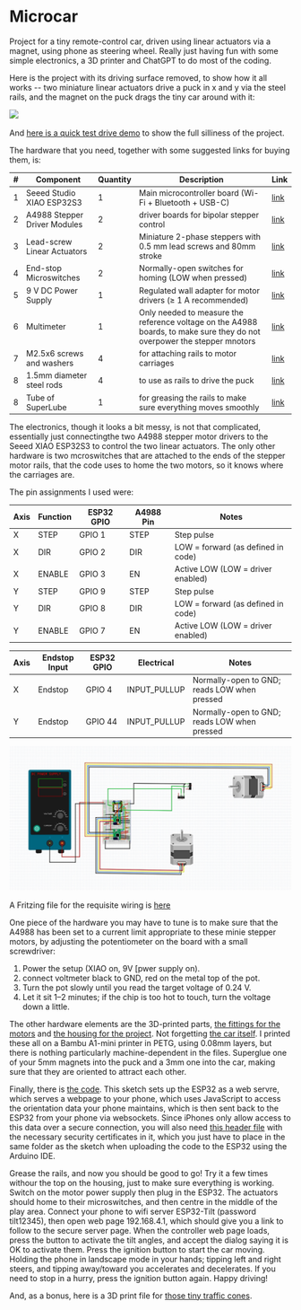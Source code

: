# Microcar
Project for a tiny remote-control car, driven using linear actuators via a magnet, using phone as steering wheel.  Really just having fun with some simple electronics, a 3D printer and ChatGPT to do most of the coding.  

Here is the project with its driving surface removed, to show how it all works -- two miniature linear actuators drive a puck in x and y via the steel rails, and the magnet on the puck drags the tiny car around with it:

<img src=https://github.com/astromikemerri/Microcar/blob/main/Topless.jpg width=500>

And <A href=https://github.com/astromikemerri/Microcar/blob/main/Testdrive.mov>here is a quick test drive demo</a> to show the full silliness of the project.

The  hardware that you need, together with some suggested links for buying them, is:
<table>
  <thead> 
    <tr>
      <th>#</th>
      <th>Component</th>
      <th>Quantity</th>
      <th>Description</th>
      <th>Link</th>
    </tr>
  </thead>
  <tbody>
    <tr>
      <td>1</td>
      <td>Seeed Studio XIAO ESP32S3</td>
      <td>1</td>
      <td>Main microcontroller board (Wi-Fi + Bluetooth + USB-C)</td>
      <td><a href="https://www.amazon.co.uk/dp/B0BYSB66S5">link</a></td>
    </tr>
    <tr>
      <td>2</td>
      <td>A4988 Stepper Driver Modules</td>
      <td>2</td>
      <td>driver boards for bipolar stepper control</td>
      <td><a href="https://www.amazon.co.uk/dp/B083V59HTB">link</a></td>
    </tr>
    <tr>
      <td>3</td>
      <td>Lead-screw Linear Actuators</td>
      <td>2</td>
      <td>Miniature 2-phase steppers with 0.5 mm lead screws and 80mm stroke</td>
      <td><a href="https://www.aliexpress.com/item/1005006040414647.html">link</a></td>
    </tr>
    <tr>
      <td>4</td>
      <td>End-stop Microswitches</td>
      <td>2</td>
      <td>Normally-open switches for homing (LOW when pressed)</td>
      <td><a href="https://www.switchelectronics.co.uk/products/11mm-lever-subminiature-pcb-microswitch-spdt-3a">link</a></td>
    </tr>
    <tr>
      <td>5</td>
      <td>9 V DC Power Supply</td>
      <td>1</td>
      <td>Regulated wall adapter for motor drivers (≥ 1 A recommended)</td>
      <td><a href="https://www.amazon.co.uk/dp/B0DF2LGSHR">link</a></td>
    </tr>
    <tr>
      <td>6</td>
      <td>Multimeter</td>
      <td>1</td>
      <td>Only needed to measure the reference voltage on the A4988 boards, to make sure they do not overpower the stepper mnotors</td>
      <td><a href="https://www.amazon.co.uk/AstroAI-Digital-Multimeter-Measurement-Electronic/dp/B01ISAMUA6/">link</a></td>
    </tr>
    <tr>
      <td>7</td>
      <td>M2.5x6 screws and washers</td>
      <td>4</td>
      <td>for attaching rails to motor carriages</td>
      <td><a href="https://www.amazon.co.uk/dp/B0CNVP5P4C">link</a></td>
    </tr>    
    <tr>
      <td>8</td>
      <td>1.5mm diameter steel rods</td>
      <td>4</td>
      <td>to use as rails to drive the puck</td>
      <td><a href="https://www.amazon.co.uk/dp/B0D2V6WVT4">link</a></td>
    </tr>
    <tr>
      <td>8</td>
      <td>Tube of SuperLube</td>
      <td>1</td>
      <td>for greasing the rails to make sure everything moves smoothly</td>
      <td><a href="https://www.amazon.co.uk/dp/B007UU9JMS">link</a></td>
    </tr>
  </tbody>
</table>

The electronics, though it looks a bit messy, is not that complicated, essentially just connectingthe  two A4988 stepper motor drivers to the Seeed XIAO ESP32S3 to control the two linear actuators.  The only other hardware is two mcroswitches that are attached to the ends of the stepper motor rails, that the code uses to home the two motors, so it knows where the carriages are.

The pin assignments I used were:
<!-- Stepper Driver Connections -->
<table>
  <thead>
    <tr>
      <th>Axis</th>
      <th>Function</th>
      <th>ESP32 GPIO</th>
      <th>A4988 Pin</th>
      <th>Notes</th>
    </tr>
  </thead>
  <tbody>
    <tr>
      <td>X</td>
      <td>STEP</td>
      <td>GPIO 1</td>
      <td>STEP</td>
      <td>Step pulse</td>
    </tr>
    <tr>
      <td>X</td>
      <td>DIR</td>
      <td>GPIO 2</td>
      <td>DIR</td>
      <td>LOW = forward (as defined in code)</td>
    </tr>
    <tr>
      <td>X</td>
      <td>ENABLE</td>
      <td>GPIO 3</td>
      <td>EN</td>
      <td>Active LOW (LOW = driver enabled)</td>
    </tr>
    <tr>
      <td>Y</td>
      <td>STEP</td>
      <td>GPIO 9</td>
      <td>STEP</td>
      <td>Step pulse</td>
    </tr>
    <tr>
      <td>Y</td>
      <td>DIR</td>
      <td>GPIO 8</td>
      <td>DIR</td>
      <td>LOW = forward (as defined in code)</td>
    </tr>
    <tr>
      <td>Y</td>
      <td>ENABLE</td>
      <td>GPIO 7</td>
      <td>EN</td>
      <td>Active LOW (LOW = driver enabled)</td>
    </tr>
  </tbody>
</table>

<!-- Endstop Switches -->
<table>
  <thead>
    <tr>
      <th>Axis</th>
      <th>Endstop Input</th>
      <th>ESP32 GPIO</th>
      <th>Electrical</th>
      <th>Notes</th>
    </tr>
  </thead>
  <tbody>
    <tr>
      <td>X</td>
      <td>Endstop</td>
      <td>GPIO 4</td>
      <td>INPUT_PULLUP</td>
      <td>Normally-open to GND; reads LOW when pressed</td>
    </tr>
    <tr>
      <td>Y</td>
      <td>Endstop</td>
      <td>GPIO 44</td>
      <td>INPUT_PULLUP</td>
      <td>Normally-open to GND; reads LOW when pressed</td>
    </tr>
  </tbody>
</table>

<img src=https://github.com/astromikemerri/Microcar/blob/main/circuitwiring.jpg>

A Fritzing file for the requisite wiring is <A href=https://github.com/astromikemerri/Microcar/blob/main/microcar.fzz> here</a>

One piece of the hardware you may have to tune is to make sure that the A4988 has been set to a current limit appropriate to these minie stepper motors, by adjusting the potentiometer on the board with a small screwdriver:
1. Power the setup (XIAO on, 9V [pwer supply on).
2. connect voltmeter black to GND, red on the metal top of the pot.
3. Turn the pot slowly until you read the target voltage of 0.24 V.
4. Let it sit 1–2 minutes; if the chip is too hot to touch, turn the voltage down a little.

The other hardware elements are the 3D-printed parts, <A href=https://github.com/astromikemerri/Microcar/blob/main/MotorFittings.3mf>the fittings for the motors</a> and <A href=https://github.com/astromikemerri/Microcar/blob/main/housing.3mf>the housing for the project</a>. Not forgetting <A href=https://github.com/astromikemerri/Microcar/blob/main/minicar3mm.3mf>the car itself</a>. I printed these all on a Bambu A1-mini printer in PETG, using 0.08mm layers, but there is nothing particularly machine-dependent in the files. Superglue one of your 5mm magnets into the puck and a 3mm one into the car, making sure that they are oriented to attract each other.

Finally, there is <A href=https://github.com/astromikemerri/Microcar/blob/main/ignition_drive.ino>the code</a>.  This sketch sets up the ESP32 as a web servre, which serves a webpage to your phone, which uses JavaScript to access the orientation data your phone maintains, which is then sent back to the ESP32 from your phone via websockets.  Since iPhones only allow access to this data over a secure connection, you will also need <A href=https://github.com/astromikemerri/Microcar/blob/main/certs.h>this header file</a> with the necessary security certificates in it, which you just have to place in the same folder as the sketch when uploading the code to the ESP32 using the Arduino IDE.

Grease the rails, and now you should be good to go!  Try it a few times withour the top on the housing, just to make sure everything is working.  Switch on the motor power supply then plug in the ESP32.  The actuators should home to their microswitches, and then centre in the middle of the play area.  Connect your phone to wifi server ESP32-Tilt (password tilt12345), then open web page 192.168.4.1, which should give you a link to follow to the secure server page.  When the controller web page loads, press the button to activate the tilt angles, and accept the dialog saying it is OK to activate them. Press the ignition button to start the car moving.  Holding the phone in landscape mode in your hands; tipping left and right steers, and tipping away/toward you accelerates and decelerates.  If you need to stop in a hurry, press the ignition button again. Happy driving! 

And, as a bonus, here is a 3D print file for <A href="https://github.com/astromikemerri/Microcar/blob/main/cones.3mf">those tiny traffic cones</a>.
